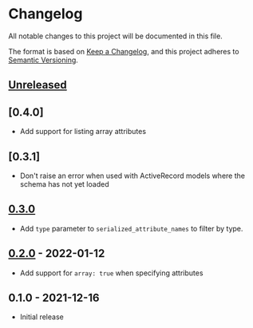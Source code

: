 # Changelog

All notable changes to this project will be documented in this file.

The format is based on [Keep a Changelog](https://keepachangelog.com/en/1.0.0/),
and this project adheres to [Semantic Versioning](https://semver.org/spec/v2.0.0.html).

## [Unreleased]

## [0.4.0]

* Add support for listing array attributes

## [0.3.1]

* Don't raise an error when used with ActiveRecord models where the schema has not yet loaded

## [0.3.0]

* Add `type` parameter to `serialized_attribute_names` to filter by type.

## [0.2.0] - 2022-01-12

* Add support for `array: true` when specifying attributes

## 0.1.0 - 2021-12-16

* Initial release

[Unreleased]: https://github.com/zaikio/serialize_attributes/compare/v0.3.0..HEAD
[0.3.0]: https://github.com/zaikio/serialize_attributes/compare/v0.2.0..v0.3.0
[0.2.0]: https://github.com/zaikio/serialize_attributes/compare/v0.1.0..v0.2.0
